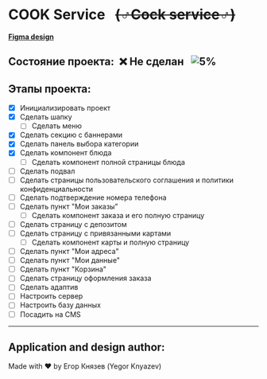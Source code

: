# **COOK Service** &nbsp;&nbsp;~~(♂Cock service♂)~~

[__Figma design__](https://www.figma.com/file/zvR5GICKaE0W9D6XG31FrF/%D0%94%D0%B5%D1%81%D0%BA%D1%82%D0%BE%D0%BF?node-id=0%3A1)

## Состояние проекта:&nbsp; :x: Не сделан &nbsp;&nbsp;![5%](https://progress-bar.dev/5)

## Этапы проекта:
- [X] Инициализировать проект
- [X] Сделать шапку
    - [ ] Сделать меню 
- [X] Сделать секцию с баннерами
- [X] Сделать панель выбора категории
- [X] Сделать компонент блюда
    - [ ] Сделать компонент полной страницы блюда
- [ ] Сделать подвал
- [ ] Сделать страницы пользовательского соглашения и политики конфиденциальности
- [ ] Сделать подтверждение номера телефона
- [ ] Сделать пункт "Мои заказы"
    - [ ] Сделать компонент заказа и его полную страницу
- [ ] Сделать страницу с депозитом
- [ ] Сделать страницу с привязанными картами
    - [ ] Сделать компонент карты и полную страницу
- [ ] Сделать пункт "Мои адреса"
- [ ] Сделать пункт "Мои данные"
- [ ] Сделать пункт "Корзина"
- [ ] Сделать страницу оформления заказа
- [ ] Сделать адаптив
- [ ] Настроить сервер
- [ ] Настроить базу данных
- [ ] Посадить на CMS

----------

## Application and design author:
Made with :heart: by Егор Князев (Yegor Knyazev)